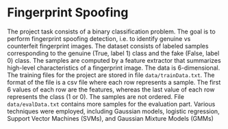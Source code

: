 # Fingerprint Spoofing

The project task consists of a binary classification problem. The goal is to perform fingerprint spoofing detection, i.e. to identify genuine vs counterfeit fingerprint images.
The dataset consists of labeled samples corresponding to the genuine (True, label 1) class and the fake (False, label 0) class.
The samples are computed by a feature extractor that summarizes high-level characteristics of a fingerprint image. The data is 6-dimensional.
The training files for the project are stored in file `data/trainData.txt`. The format of the file is a csv file where each row represents a sample. The first 6 values of each row are the features, whereas the last value of each row represents the class (1 or 0). The samples are not ordered.
File `data/evalData.txt` contains more samples for the evaluation part.
Various techniques were employed, including Gaussian models, logistic regression, Support Vector Machines (SVMs), and Gaussian Mixture Models (GMMs)
